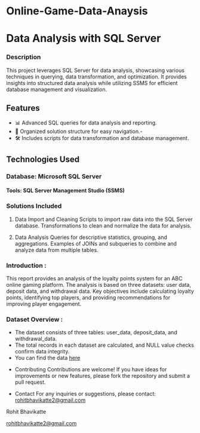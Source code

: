 # Online-Game-Data-Anaysis

# Data Analysis with SQL Server
### Description
This project leverages SQL Server for data analysis, showcasing various techniques in querying, data transformation, and optimization. It provides insights into structured data analysis while utilizing SSMS for efficient database management and visualization.

## Features
- 📊 Advanced SQL queries for data analysis and reporting.
- 📂 Organized solution structure for easy navigation.-
- 🛠️ Includes scripts for data transformation and database management.

## Technologies Used
### Database: Microsoft SQL Server
#### Tools: SQL Server Management Studio (SSMS)

### Solutions Included
1. Data Import and Cleaning
Scripts to import raw data into the SQL Server database.
Transformations to clean and normalize the data for analysis.

2. Data Analysis
Queries for descriptive statistics, grouping, and aggregations.
Examples of JOINs and subqueries to combine and analyze data from multiple tables.

### Introduction :
This report provides an analysis of the loyalty points system for an ABC online gaming platform.
The analysis is based on three datasets: user data, deposit data, and withdrawal data.
Key objectives include calculating loyalty points, identifying top players, and providing recommendations for improving player engagement.

### Dataset Overview :
- The dataset consists of three tables: user_data, deposit_data, and withdrawal_data.
- The total records in each dataset are calculated, and NULL value checks confirm data integrity.
- You can find the data [here](https://github.com/Rohit-Bhavikatte1/Online-Game-Data-Anaysis)



* Contributing
Contributions are welcome! If you have ideas for improvements or new features, please fork the repository and submit a pull request.

* Contact
For any inquiries or suggestions, please contact: rohitbhavikatte2@gmail.com

Rohit Bhavikatte

rohitbhavikatte2@gmail.com
